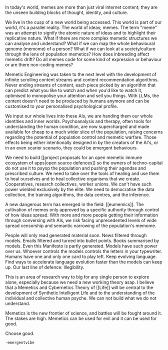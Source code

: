 In today's world, memes are more than just viral internet content; they are the unseen building blocks of thought, identity, and culture. 

We live in the cusp of a new world being accessed. This world is part of our world, it's a parallel reality. The world of ideas; memes. The term "meme" was an attempt to signify the atomic nature of ideas and to highlight their replicative nature. What if there are more complex memetic structures we can analyse and understand? What if we can map the whole behavioural genome (memome) of a person? What if we can look at a society/culture through the lens of population memetics? How does inbreeding affect memetic drift? Do all memes code for some kind of expression or behaviour or are there non-coding memes? 

Memetic Engineering was taken to the next level with the development of infinite scrolling content streams and content recommendation algorithms. Never ending streams of content, each piece picked by an algorithm that can predict what you like to watch and when you'd like to watch it, optimised to monopolise your attention and sell you things. With LLMs, the content doesn't need to be produced by humans anymore and can be customised to your personalised psychological profile. 

We input our whole lives into these AIs, we are handing them our whole identities and inner worlds. Psychoanalysis and therapy, often tools for understanding the human condition, are now supercharged and made available for cheap to a much wider slice of the population, raising concerns regarding the potential of population control and memetic warfare. Those effects being either intentionally designed in by the creators of the AI's, or in an even scarier scenario, they could be emergent behaviours.

We need to build [[project proposals for an open memetic immune ecosystem of apps|open source defences]] so the owners of techno-capital do not use it to psyop the population and pushing their agendas and prescribed culture. We need to take over the tools of healing and use them to heal ourselves and to heal collective organisms that we create. Cooperatives, research collectives, worker unions. We can't have such power wielded exclusively by the elite. We need to democratise the data collection, the training algorithms, the data centres, and the inference. 

A new dangerous term has emerged in the field: [[eumemics]]. The cultivation of memes only approved by a specific authority through control of how ideas spread. With more and more people getting their information through conversing with AIs, we risk facing unprecedented levels of wide spread censorship and semantic narrowing of the population's memome.

People will only read generated material soon. News filtered through models. Emails filtered and turned into bullet points. Books summarised by models. Even this Manifesto is partly generated. Models have such power over us. Whoever controls the models controls the letters in your typewriter. Humans have one and only one card to play left. Keep evolving language. Find ways to accelerate language evolution faster than the models can keep up. Our last line of defence: Illegibility.

This is an area of research way to big for any single person to explore alone, especially because we need a new working theory asap. I believe that a Memetics and Cybernetics Theory of [[Life]] will be central to the development of Synthetic Intelligent Life and to the understanding of the individual and collective human psyche. We can not build what we do not understand. 

Memetics is the new frontier of science, and battles will be fought around it. The stakes are high. Memetics can be used for evil and it can be used for good.

Choose good.

`-emergentvibe`